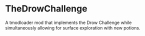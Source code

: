 # TheDrowChallenge
A tmodloader mod that implements the Drow Challenge while simultaneously allowing for surface exploration with new potions.
